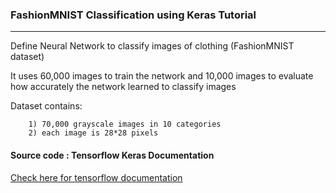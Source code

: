 ### FashionMNIST Classification using Keras Tutorial

-----------------------------------------------------------------------------

Define Neural Network to classify images of clothing (FashionMNIST dataset)

It uses 60,000 images to train the network and 10,000 images to evaluate how accurately the network learned to classify images

Dataset contains:
        
        1) 70,000 grayscale images in 10 categories
        2) each image is 28*28 pixels

#### Source code : Tensorflow Keras Documentation

[Check here for tensorflow documentation](https://www.tensorflow.org/tutorials/keras/basic_classification)
